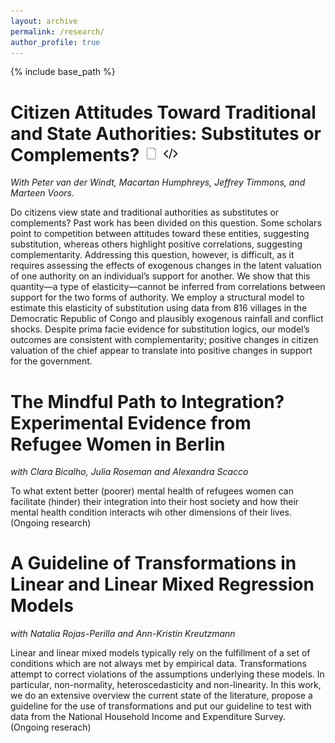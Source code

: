 ```yaml
---
layout: archive
permalink: /research/
author_profile: true
---
```

{% include base_path %}



Citizen Attitudes Toward Traditional and State Authorities: Substitutes or Complements? [<img src="/files/doc-24.png">](https://doi.org/10.1177/0010414018806529)   [<img src="/files/code-24.png">](http://www.macartan.nyc/methods/code/replication-vdw-h-m-t-v-2018/)
======

_With Peter van der Windt, Macartan Humphreys, Jeffrey Timmons, and Marteen Voors._

Do citizens view state and traditional authorities as substitutes or complements? Past work has been divided on this question. Some scholars point to competition between attitudes toward these entities, suggesting substitution, whereas others highlight positive correlations, suggesting complementarity. Addressing this question, however, is difficult, as it requires assessing the effects of exogenous changes in the latent valuation of one authority on an individual’s support for another. We show that this quantity—a type of elasticity—cannot be inferred from correlations between support for the two forms of authority. We employ a structural model to estimate this elasticity of substitution using data from 816 villages in the Democratic Republic of Congo and plausibly exogenous rainfall and conflict shocks. Despite prima facie evidence for substitution logics, our model’s outcomes are consistent with complementarity; positive changes in citizen valuation of the chief appear to translate into positive changes in support for the government. 



The Mindful Path to Integration? Experimental Evidence from Refugee Women in Berlin 
======

_with Clara Bicalho, Julia Roseman and Alexandra Scacco_

To what extent better (poorer) mental health of refugees women can facilitate (hinder) their integration into their host society and how their mental health condition interacts wih other dimensions of their lives. (Ongoing research)


A Guideline of Transformations in Linear and Linear Mixed Regression Models
======

_with Natalia Rojas-Perilla and Ann-Kristin Kreutzmann_

Linear and linear mixed models typically rely on the fulfillment of a set of conditions which are not always met by empirical data. Transformations attempt to correct violations of the assumptions underlying these models. In particular, non-normality, heteroscedasticity and non-linearity. In this work, we do an extensive overview the current state of the literature, propose a guideline for the use of transformations and put our guideline to test with data from the National Household Income and Expenditure Survey. (Ongoing reserach)
